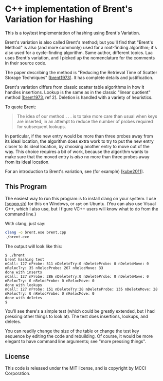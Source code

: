 # C++ implementation of Brent's Variation for Hashing

This is a toy/test implementation of hashing using Brent's Variation.

Brent's variation is also called Brent's method; but you'll find that "Brent's Method" is also (and more commonly) used for a root-finding algorithm; it's also used for a cycle-finding algorithm. Same author, different topics.  Lua uses Brent's variation, and I picked up the nomenclature for the comments in their source code.

The paper describing the method is "Reducing the Retrieval Time of Scatter Storage Techniques" [[brent1973]]. It has complete details and justification.

Brent's variation differs from classic scatter table algorithms in how it handles insertions. Lookup is the same as in the classic "linear quotient" method [[brent1973], ref 2]. Deletion is handled with a variety of heuristics.

To quote Brent:

> The idea of our method . . . is to take more care than usual when
keys are inserted, in an attempt to reduce the number of
probes required for subsequent lookups.

In particular, if the new entry would be more than three probes away from its ideal location, the algorithm does extra work to try to put the new entry closer to its ideal location, by choosing another entry to move out of the way. This choice requires a bit of work, because the algorithm wants to make sure that the moved entry is *also* no more than three probes away from its ideal location.

For an introduction to Brent's variation, see (for example) [[kube2011]].

[brent1973]: https://maths-people.anu.edu.au/~brent/pd/rpb013.pdf
[kube2011]: https://cseweb.ucsd.edu/~kube/cls/100/Lectures/lec17.brentsordered/lec17.pdf
[scoop.sh]: https://scoop.sh

## This Program

The easiest way to run this program is to install clang on your system. I use [[scoop.sh]] for this on Windows, or `apt` on Ubuntu. (You can also use Visual C++, which I also use, but I figure VC++ users will know what to do from the command line.)

With clang, just say:

```bash
clang -o brent.exe brent.cpp
./brent.exe
```

The output will look like this:

```console
$ ./brent
brent hashing test
nCall: 127 nProbe: 511 nDeleteTry:0 nDeleteProbe: 0 nDeleteMove: 0 nRelocTry: 35 nRelocProbe: 267 nRelocMove: 33
done with inserts
nCall: 127 nProbe: 286 nDeleteTry:0 nDeleteProbe: 0 nDeleteMove: 0 nRelocTry: 0 nRelocProbe: 0 nRelocMove: 0
done with lookups
nCall: 127 nProbe: 151 nDeleteTry:28 nDeleteProbe: 135 nDeleteMove: 28 nRelocTry: 0 nRelocProbe: 0 nRelocMove: 0
done with deletes
$
```

You'll see there's a simple test (which could be greatly extended, but I had pressing other things to look at). The test does insertions, lookups, and deletes.

You can readily change the size of the table or change the test key sequence by editing the code and rebuilding. Of course, it would be more elegant to have command line arguments; see "more pressing things".

## License

This code is released under the MIT license, and is copyright by MCCI Corporation.
